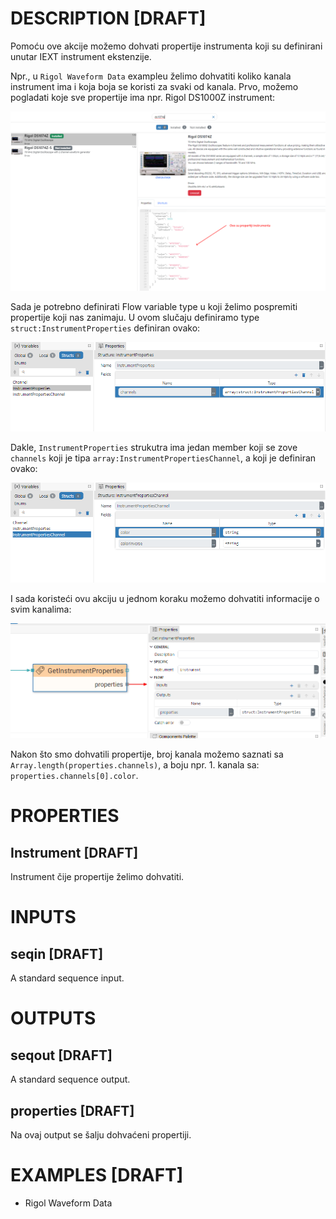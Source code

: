 # DESCRIPTION [DRAFT]

Pomoću ove akcije možemo dohvati propertije instrumenta koji su definirani unutar IEXT instrument ekstenzije.

Npr., u `Rigol Waveform Data` exampleu želimo dohvatiti koliko kanala instrument ima i koja boja se koristi za svaki od kanala. Prvo, možemo pogladati koje sve propertije ima npr. Rigol DS1000Z instrument:

![Alt text](../images/get_instrument_properties_rigol_props.png)

Sada je potrebno definirati Flow variable type u koji želimo pospremiti propertije koji nas zanimaju. U ovom slučaju definiramo type `struct:InstrumentProperties` definiran ovako:

![Alt text](../images/get_instrument_properties_struct1.png)

Dakle, `InstrumentProperties` strukutra ima jedan member koji se zove `channels` koji je tipa `array:InstrumentPropertiesChannel`, a koji je definiran ovako:

![Alt text](../images/get_instrument_properties_struct2.png)

I sada koristeći ovu akciju u jednom koraku možemo dohvatiti informacije o svim kanalima:

![Alt text](../images/get_instrument_properties.png)

Nakon što smo dohvatili propertije, broj kanala možemo saznati sa `Array.length(properties.channels)`, a boju npr. 1. kanala sa: `properties.channels[0].color`.

# PROPERTIES

## Instrument [DRAFT]

Instrument čije propertije želimo dohvatiti.

# INPUTS

## seqin [DRAFT]

A standard sequence input.

# OUTPUTS

## seqout [DRAFT]

A standard sequence output.

## properties [DRAFT]

Na ovaj output se šalju dohvaćeni propertiji.

# EXAMPLES [DRAFT]

-   Rigol Waveform Data
